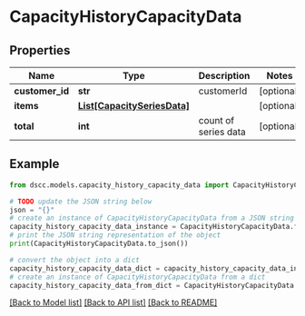 # CapacityHistoryCapacityData


## Properties

Name | Type | Description | Notes
------------ | ------------- | ------------- | -------------
**customer_id** | **str** | customerId | [optional] 
**items** | [**List[CapacitySeriesData]**](CapacitySeriesData.md) |  | [optional] 
**total** | **int** | count of series data | [optional] 

## Example

```python
from dscc.models.capacity_history_capacity_data import CapacityHistoryCapacityData

# TODO update the JSON string below
json = "{}"
# create an instance of CapacityHistoryCapacityData from a JSON string
capacity_history_capacity_data_instance = CapacityHistoryCapacityData.from_json(json)
# print the JSON string representation of the object
print(CapacityHistoryCapacityData.to_json())

# convert the object into a dict
capacity_history_capacity_data_dict = capacity_history_capacity_data_instance.to_dict()
# create an instance of CapacityHistoryCapacityData from a dict
capacity_history_capacity_data_from_dict = CapacityHistoryCapacityData.from_dict(capacity_history_capacity_data_dict)
```
[[Back to Model list]](../README.md#documentation-for-models) [[Back to API list]](../README.md#documentation-for-api-endpoints) [[Back to README]](../README.md)


